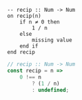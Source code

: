 ```applescript
-- recip :: Num -> Num
on recip(n)
    if n ≠ 0 then
        1 / n
    else
        missing value
    end if
end recip
```


```javascript
// recip :: Num -> Num
const recip = n =>
    0 !== n
        ? (1 / n)
        : undefined;
```
